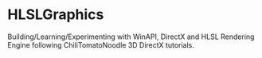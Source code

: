 # HLSLGraphics
Building/Learning/Experimenting with WinAPI, DirectX and HLSL Rendering Engine following ChiliTomatoNoodle 3D DirectX tutorials.

